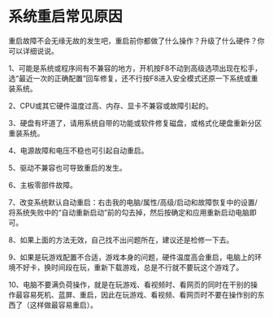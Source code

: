 系统重启常见原因
===============

重启故障不会无缘无故的发生吧，重启前你都做了什么操作？升级了什么硬件？你可以详细说说。
 
1、可能是系统或程序间有不兼容的地方，开机按F8不动到高级选项出现在松手，选“最近一次的正确配置”回车修复，还不行按F8进入安全模式还原一下系统或重装系统。
 
2、CPU或其它硬件温度过高、内存、显卡不兼容或故障引起的。
 
3、硬盘有坏道了，请用系统自带的功能或软件修复磁盘，或格式化硬盘重新分区重装系统。
 
4、电源故障和电压不稳也可引起自动重启。
 
5、驱动不兼容也可导致重启的发生。
 
6、主板零部件故障。
 
7、改变系统默认自动重启：右击我的电脑/属性/高级/启动和故障恢复中的设置/将系统失败中的“自动重新启动”前的勾去掉，然后按确定和应用重新启动电脑即可。
 
8、如果上面的方法无效，自己找不出问题所在，建议还是检修一下去。
 
9、如果是玩游戏配置不合适，游戏本身的问题，硬件温度高会重启，电脑上的环境不好卡，换时间段在玩，重新下载游戏，总是不行就不要玩这个游戏了。
 
10、电脑不要满负荷操作，就是在玩游戏、看视频时、看网页的同时在干别的操作最容易死机、蓝屏、重启，因此在玩游戏、看视频、看网页时不要在操作别的东西了（这样做最容易重启）。
 
